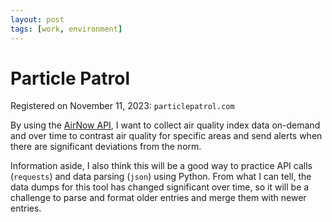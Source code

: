 ```yaml
---
layout: post
tags: [work, environment]
---
```


# Particle Patrol

Registered on November 11, 2023: `particlepatrol.com`

By using the [AirNow API](https://docs.airnowapi.org/), I want to collect air quality index data on-demand and over time to contrast air quality for specific areas and send alerts when there are significant deviations from the norm.

Information aside, I also think this will be a good way to practice API calls (`requests`) and data parsing (`json`) using Python. From what I can tell, the data dumps for this tool has changed significant over time, so it will be a challenge to parse and format older entries and merge them with newer entries.
